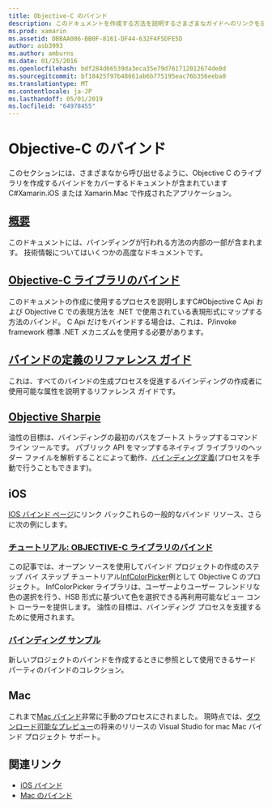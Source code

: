 ```yaml
---
title: Objective-C のバインド
description: このドキュメントを作成する方法を説明するさまざまなガイドへのリンクを示しますC#Xamarin アプリケーションで市販のライブラリを使用する開発者を有効にすると、OBJECTIVE-C コードへのバインド。
ms.prod: xamarin
ms.assetid: DBBAA086-BB0F-8161-DF44-632F4F5DFE5D
author: asb3993
ms.author: amburns
ms.date: 01/25/2016
ms.openlocfilehash: bdf284d66539da3eca35e79d761712012674de0d
ms.sourcegitcommit: bf18425f97b48661ab6b775195eac76b356eeba0
ms.translationtype: MT
ms.contentlocale: ja-JP
ms.lasthandoff: 05/01/2019
ms.locfileid: "64978455"
---
```

# <a name="binding-objective-c"></a>Objective-C のバインド

このセクションには、さまざまなから呼び出せるように、Objective C のライブラリを作成するバインドをカバーするドキュメントが含まれていますC#Xamarin.iOS または Xamarin.Mac で作成されたアプリケーション。

##  <a name="overviewcross-platformmaciosbindingoverviewmd"></a>[概要](~/cross-platform/macios/binding/overview.md)

このドキュメントには、バインディングが行われる方法の内部の一部が含まれます。 技術情報についてはいくつかの高度なドキュメントです。

##  <a name="binding-objective-c-librariescross-platformmaciosbindingobjective-c-librariesmd"></a>[Objective-C ライブラリのバインド](~/cross-platform/macios/binding/objective-c-libraries.md)

このドキュメントの作成に使用するプロセスを説明しますC#Objective C Api および Objective C での表現方法を .NET で使用されている表現形式にマップする方法のバインド。
C Api だけをバインドする場合は、これは、P/invoke framework 標準 .NET メカニズムを使用する必要があります。

##  <a name="binding-definition-reference-guidecross-platformmaciosbindingbinding-types-referencemd"></a>[バインドの定義のリファレンス ガイド](~/cross-platform/macios/binding/binding-types-reference.md)

これは、すべてのバインドの生成プロセスを促進するバインディングの作成者に使用可能な属性を説明するリファレンス ガイドです。


## <a name="objective-sharpiecross-platformmaciosbindingobjective-sharpieindexmd"></a>[Objective Sharpie](~/cross-platform/macios/binding/objective-sharpie/index.md)

油性の目標は、バインディングの最初のパスをブートス トラップするコマンド ライン ツールです。 パブリック API をマップするネイティブ ライブラリのヘッダー ファイルを解析することによって動作、[バインディング定義](~/cross-platform/macios/binding/objective-c-libraries.md)(プロセスを手動で行うこともできます)。

## <a name="ios"></a>iOS

[IOS バインド ページ](~/ios/platform/binding-objective-c/index.md)にリンク バックこれらの一般的なバインド リソース、さらに次の例にします。

### <a name="walkthrough-binding-an-objective-c-libraryiosplatformbinding-objective-cwalkthroughmd"></a>[チュートリアル: OBJECTIVE-C ライブラリのバインド](~/ios/platform/binding-objective-c/walkthrough.md)

この記事では、オープン ソースを使用してバインド プロジェクトの作成のステップ バイ ステップ チュートリアル[InfColorPicker](https://github.com/InfinitApps/InfColorPicker)例として Objective C のプロジェクト。 InfColorPicker ライブラリは、ユーザーよりユーザー フレンドリな色の選択を行う、HSB 形式に基づいて色を選択できる再利用可能なビュー コント ローラーを提供します。 油性の目標は、バインディング プロセスを支援するために使用されます。

### <a name="binding-sampleshttpsgithubcommonomonotouch-bindings"></a>[バインディング サンプル](https://github.com/mono/monotouch-bindings)

新しいプロジェクトのバインドを作成するときに参照として使用できるサード パーティのバインドのコレクション。

## <a name="mac"></a>Mac

これまで[Mac バインド](~/mac/platform/binding.md)非常に手動のプロセスにされました。 現時点では、[ダウンロード可能なプレビュー](https://forums.xamarin.com/discussion/59760/xamarin-mac-binding-project-preview)の将来のリリースの Visual Studio for mac Mac バインド プロジェクト サポート。

## <a name="related-links"></a>関連リンク

- [iOS バインド](~/ios/platform/binding-objective-c/index.md)
- [Mac のバインド](~/mac/platform/binding.md)
